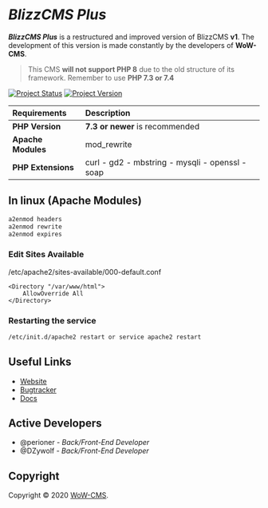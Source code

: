 # _BlizzCMS Plus_
**_BlizzCMS Plus_** is a restructured and improved version of BlizzCMS **v1**. The development of this version is made constantly by the developers of **WoW-CMS**.

> This CMS **will not support PHP 8** due to the old structure of its framework. Remember to use **PHP 7.3 or 7.4**

[![Project Status](https://img.shields.io/badge/Status-Refactoring-red.svg?style=flat-square)](#)
[![Project Version](https://img.shields.io/badge/Version-1.1.0-green.svg?style=flat-square)](#)

| Requirements | Description |
| :----------- | :---------- |
| **PHP Version** | **7.3 or newer** is recommended |
| **Apache Modules** | mod_rewrite |
| **PHP Extensions** | curl - gd2 - mbstring - mysqli - openssl - soap |

## In linux (Apache Modules)

```sh
a2enmod headers
a2enmod rewrite
a2enmod expires
```

### Edit Sites Available
/etc/apache2/sites-available/000-default.conf

```
<Directory "/var/www/html">
	AllowOverride All
</Directory>
```

### Restarting the service

```sh
/etc/init.d/apache2 restart or service apache2 restart
```

## Useful Links

* [Website](https://wow-cms.com)
* [Bugtracker](https://dev.wow-cms.com)
* [Docs](https://docs.wow-cms.com)

## Active Developers

* @perioner - *Back/Front-End Developer*
* @DZywolf - *Back/Front-End Developer*

## Copyright

Copyright © 2020 [WoW-CMS](https://wow-cms.com).

